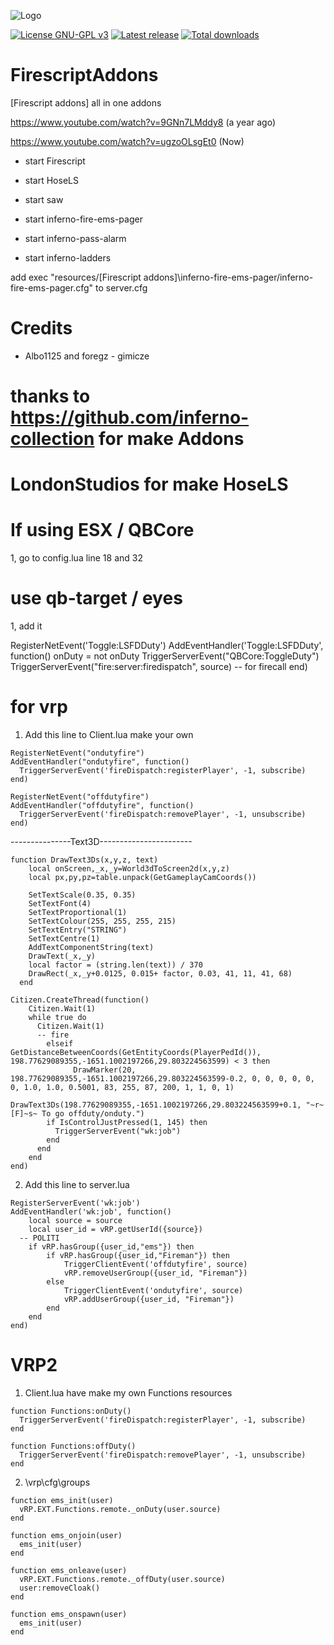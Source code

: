 ![Logo](https://i.imgur.com/lKBSPoC.png)

[![License GNU-GPL v3](https://img.shields.io/github/license/gimicze/firescript?style=for-the-badge)](https://github.com/Wick89/FirescriptAddons/blob/main/LICENSE "License")
[![Latest release](https://img.shields.io/github/v/release/gimicze/firescript?style=for-the-badge)](https://github.com/Wick89/FirescriptAddons/releases "Latest release")
[![Total downloads](https://img.shields.io/github/downloads/gimicze/firescript/total?style=for-the-badge)](https://github.com/Wick89/FirescriptAddons/releases "Total downloads")


# FirescriptAddons
[Firescript addons] all in one addons

https://www.youtube.com/watch?v=9GNn7LMddy8 (a year ago)

https://www.youtube.com/watch?v=ugzoOLsgEt0 (Now)

- start Firescript

- start HoseLS

- start saw

- start inferno-fire-ems-pager

- start inferno-pass-alarm

- start inferno-ladders 


add exec "resources/[Firescript addons]\inferno-fire-ems-pager/inferno-fire-ems-pager.cfg" to server.cfg

# Credits


- Albo1125 and foregz - gimicze

# thanks to https://github.com/inferno-collection for make Addons

# LondonStudios for make HoseLS

# If using ESX / QBCore

1, go to config.lua line 18 and 32


# use qb-target / eyes

1, add it


RegisterNetEvent('Toggle:LSFDDuty')
AddEventHandler('Toggle:LSFDDuty', function()
    onDuty = not onDuty
    TriggerServerEvent("QBCore:ToggleDuty")
    TriggerServerEvent("fire:server:firedispatch", source) -- for firecall 
end)


# for vrp

1. Add this line to Client.lua make your own
```
RegisterNetEvent("ondutyfire")
AddEventHandler("ondutyfire", function()
  TriggerServerEvent('fireDispatch:registerPlayer', -1, subscribe)
end)
```

```
RegisterNetEvent("offdutyfire")
AddEventHandler("offdutyfire", function()
  TriggerServerEvent('fireDispatch:removePlayer', -1, unsubscribe)
end)
```

---------------Text3D-----------------------
```
function DrawText3Ds(x,y,z, text)
    local onScreen,_x,_y=World3dToScreen2d(x,y,z)
    local px,py,pz=table.unpack(GetGameplayCamCoords())
    
    SetTextScale(0.35, 0.35)
    SetTextFont(4)
    SetTextProportional(1)
    SetTextColour(255, 255, 255, 215)
    SetTextEntry("STRING")
    SetTextCentre(1)
    AddTextComponentString(text)
    DrawText(_x,_y)
    local factor = (string.len(text)) / 370
    DrawRect(_x,_y+0.0125, 0.015+ factor, 0.03, 41, 11, 41, 68)
  end
```
```
Citizen.CreateThread(function()
    Citizen.Wait(1)
    while true do
      Citizen.Wait(1) 
	  -- fire
		elseif GetDistanceBetweenCoords(GetEntityCoords(PlayerPedId()), 198.77629089355,-1651.1002197266,29.803224563599) < 3 then
			  DrawMarker(20, 198.77629089355,-1651.1002197266,29.803224563599-0.2, 0, 0, 0, 0, 0, 0, 1.0, 1.0, 0.5001, 83, 255, 87, 200, 1, 1, 0, 1)
        DrawText3Ds(198.77629089355,-1651.1002197266,29.803224563599+0.1, "~r~[F]~s~ To go offduty/onduty.")
        if IsControlJustPressed(1, 145) then
          TriggerServerEvent("wk:job")
        end
      end
    end
end)
```

2. Add this line to server.lua
```
RegisterServerEvent('wk:job')
AddEventHandler('wk:job', function()
    local source = source
	local user_id = vRP.getUserId({source})
  -- POLITI
	if vRP.hasGroup({user_id,"ems"}) then
		if vRP.hasGroup({user_id,"Fireman"}) then
			TriggerClientEvent('offdutyfire', source)
			vRP.removeUserGroup({user_id, "Fireman"})
		else
			TriggerClientEvent('ondutyfire', source)
			vRP.addUserGroup({user_id, "Fireman"})
		end
	end
end)
```

# VRP2 

1. Client.lua have make my own Functions resources
```
function Functions:onDuty()
  TriggerServerEvent('fireDispatch:registerPlayer', -1, subscribe)
end
```
```
function Functions:offDuty()
  TriggerServerEvent('fireDispatch:removePlayer', -1, unsubscribe)
end
```

2. \vrp\cfg\groups

```
function ems_init(user)
  vRP.EXT.Functions.remote._onDuty(user.source)
end
```
```
function ems_onjoin(user)
  ems_init(user)
end
```
```
function ems_onleave(user)
  vRP.EXT.Functions.remote._offDuty(user.source)
  user:removeCloak()
end
```
```
function ems_onspawn(user)
  ems_init(user)
end
```

